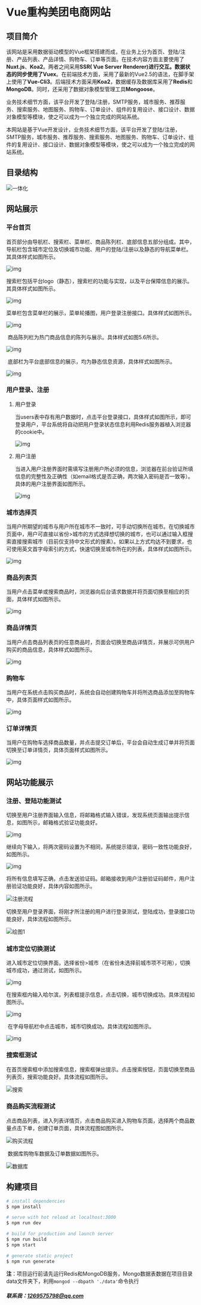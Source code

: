 # Vue重构美团电商网站

## 项目简介

​		该网站是采用数据驱动模型的Vue框架搭建而成，在业务上分为首页、登陆/注册、产品列表、产品详情、购物车、订单等页面。在技术内容方面主要使用了**Nuxt.js**、**Koa2**。两者之间采用**SSR( Vue Server Renderer)**进行交互。数据状态的同步使用了**Vuex**。在前端技术方面，采用了最新的Vue2.5的语法，在脚手架上使用了**Vue-Cli3**。后端技术方面采用**Koa2**，数据缓存及数据库采用了**Redis**和**MongoDB**。同时，还采用了数据对象模型管理工具**Mongoose**。

​		业务技术细节方面，该平台开发了登陆/注册，SMTP服务，城市服务、推荐服务、搜索服务、地图服务、购物车、订单设计、组件的复用设计、接口设计、数据对象模型等模块，使之可以成为一个独立完成的网站系统。

​		本网站是基于Vue开发设计，业务技术细节方面，该平台开发了登陆/注册，SMTP服务，城市服务、推荐服务、搜索服务、地图服务、购物车、订单设计、组件的复用设计、接口设计、数据对象模型等模块，使之可以成为一个独立完成的网站系统。



## 目录结构

![一体化](./static/menu.png)



## 网站展示

### 平台首页

​		首页部分由导航栏、搜索栏、菜单栏、商品陈列栏、底部信息五部分组成。其中，导航栏包含城市定位及切换城市功能、用户的登陆/注册以及静态的导航菜单栏。其具体样式如图所示。

![img](./static/1.png)

​		搜索栏包括平台logo（静态），搜索栏的功能与实现，以及平台保障信息的展示。其具体样式如图所示。

![img](./static/2.png)

​		菜单栏包含菜单栏的展示，菜单轮播图，用户登录注册接口。具体样式如图所示。

![img](./static/3.png)

​		商品陈列栏为热门商品信息的陈列与展示。具体样式如图5.6所示。

![img](./static/4.png)

​		底部栏为平台底部信息的展示，均为静态信息资源，具体样式如图所示。

![img](./static/5.png)

### 用户登录、注册

1. 用户登录

   ​		当users表中存有用户数据时，点击平台登录接口，具体样式如图所示，即可登录用户，平台系统将自动把用户登录状态信息利用Redis服务器植入浏览器的cookie中。

   ![img](./static/6.png)

2. 用户注册

   ​		当进入用户注册界面时需填写注册用户所必须的信息，浏览器在前台验证所填信息的完整性及正确性（如email格式是否正确，两次输入密码是否一致等）。具体的用户注册界面如图所示。

   ![img](./static/7.png)

### 城市选择页

​		当用户所期望的城市与用户所在城市不一致时，可手动切换所在城市。在切换城市页面中，用户可直接以省份>城市的方式选择想切换的城市，也可以通过输入框搜索直接搜索城市（目前仅支持中文形式的搜素）。如果以上方式均达不到要求，也可使用英文首字母索引的方式，快速切换至城市所在的列表，具体样式如图所示。

![img](./static/8.png)

### 商品列表页

​		当用户点击菜单或搜索商品时，浏览器向后台请求数据并将页面切换至相应的页面，具体样式如图所示。

![img](./static/9.png)

### 商品详情页

​		当用户点击商品列表页的任意商品时，页面会切换至商品详情页，并展示可供用户购买的商品信息，具体样式如图所示。

![img](./static/10.png)

### 购物车

​		当用户在系统点击购买商品时，系统会自动创建购物车并将所选商品添加至购物车中，具体页面样式如图所示。

![img](./static/11.png)

### 订单详情页

​		当用户在购物车选择商品数量，并点击提交订单后，平台会自动生成订单并将页面切换至订单详情页，具体页面样式如图所示。

![img](./static/12.png)



## 网站功能展示

### 注册、登陆功能测试

​		切换至用户注册界面输入信息，将邮箱格式输入错误，发现系统页面输出提示信息，如图所示，邮箱格式验证功能良好。

![img](./static/20.png)

​		继续向下输入，将两次密码设置为不相同，系统提示错误，密码一致性功能良好，如图所示。

![img](./static/21.png)

​		将所有信息填写正确，点击发送验证码。邮箱接收到用户注册验证码邮件，用户注册验证功能良好，具体内容如图所示。

![注册流程](./static/22.jpg)

​		切换至用户登录界面，将刚才所注册的用户进行登录测试，登陆成功，登录接口功能良好，具体流程如图所示。

![绘图1](./static/23.jpg)

### 城市定位切换测试

​		进入城市定位切换界面，选择省份>城市（在省份未选择前城市项不可用），切换城市成功，通过测试，如图所示。

![img](./static/24.png)

​		在搜索框内输入哈尔滨，列表框提示信息，点击切换，城市切换成功。具体流程如图所示。

![img](./static/25.png)

​		在字母导航栏中点击城市，城市切换成功。具体流程如图所示。

![img](./static/26.png)

### 搜索框测试

​		在首页搜索框中添加搜索信息，搜索框弹出提示。点击搜索按钮，页面切换至商品列表页，搜索功能良好。具体流程如图所示。

![搜索](./static/27.jpg)

### 商品购买流程测试

​		点击商品列表，进入列表详情页，点击商品购买进入购物车页面，选择两个商品数量点击下单，创建订单页面，具体流程图如图所示。

![购买流程](./static/28.jpg)

​		数据库购物车数据及订单数据如图所示。

![数据库](./static/29.jpg)



## 构建项目

``` bash
# install dependencies
$ npm install

# serve with hot reload at localhost:3000
$ npm run dev

# build for production and launch server
$ npm run build
$ npm start

# generate static project
$ npm run generate
```

**注**：项目运行前请先运行Redis和MongoDB服务，Mongo数据表数据在项目目录data文件夹下，利用`mongod --dbpath './data'`命令执行



##### 联系我：1269575798@qq.com